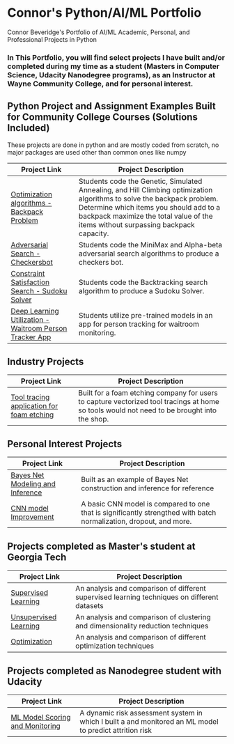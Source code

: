 # Connor's Python/AI/ML Portfolio

Connor Beveridge's Portfolio of AI/ML Academic, Personal, and Professional Projects in Python

### In This Portfolio, you will find select projects I have built and/or completed during my time as a student (Masters in Computer Science, Udacity Nanodegree programs), as an Instructor at Wayne Community College, and for personal interest.

## Python Project and Assignment Examples Built for Community College Courses (Solutions Included)

These projects are done in python and are mostly coded from scratch, no major packages are used other than common ones like numpy

| Project Link | Project Description |
|---|---|
| [Optimization algorithms - Backpack Problem](https://github.com/cbeveridge00/Connor_Portfolio/tree/main/backpack) | Students code the Genetic, Simulated Annealing, and Hill Climbing optimization algorithms to solve the backpack problem. Determine which items you should add to a backpack maximize the total value of the items without surpassing backpack capacity. |
| [Adversarial Search - Checkersbot](https://github.com/cbeveridge00/Connor_Portfolio/tree/main/Checkers%20Bot) | Students code the MiniMax and Alpha-beta adversarial search algorithms to produce a checkers bot. |
| [Constraint Satisfaction Search - Sudoku Solver](https://github.com/cbeveridge00/Connor_Portfolio/tree/main/Sudoku_Solver) | Students code the Backtracking search algorithm to produce a Sudoku Solver. |
| [Deep Learning Utilization - Waitroom Person Tracker App](https://github.com/cbeveridge00/Connor_Portfolio/tree/main/Person%20Tracker) | Students utilize pre-trained models in an app for person tracking for waitroom monitoring. |

## Industry Projects
| Project Link | Project Description |
|---|---|
| [Tool tracing application for foam etching](https://github.com/cbeveridge00/Connor_Portfolio/tree/main/ToolApp) | Built for a foam etching company for users to capture vectorized tool tracings at home so tools would not need to be brought into the shop. |

## Personal Interest Projects

| Project Link | Project Description |
|---|---|
| [Bayes Net Modeling and Inference](https://github.com/cbeveridge00/Connor_Portfolio/blob/main/Notebooks/Bayesian_Network.ipynb) | Built as an example of Bayes Net construction and inference for reference |
| [CNN model Improvement](https://github.com/cbeveridge00/Connor_Portfolio/blob/main/Notebooks/CNN_extended.ipynb) | A basic CNN model is compared to one that is significantly strengthed with batch normalization, dropout, and more. |

## Projects completed as Master's student at Georgia Tech

| Project Link | Project Description |
|---|---|
| [Supervised Learning](https://github.com/cbeveridge00/Connor_Portfolio/tree/main/Supervised) | An analysis and comparison of different supervised learning techniques on different datasets |
| [Unsupervised Learning](https://github.com/cbeveridge00/Connor_Portfolio/tree/main/Unsupervised) | An analysis and comparison of clustering and dimensionality reduction techniques |
| [Optimization](https://github.com/cbeveridge00/Connor_Portfolio/tree/main/Optimization) | An analysis and comparison of different optimization techniques |

## Projects completed as Nanodegree student with Udacity

| Project Link | Project Description |
|---|---|
| [ML Model Scoring and Monitoring]() | A dynamic risk assessment system in which I built a and monitored an ML model to predict attrition risk |




